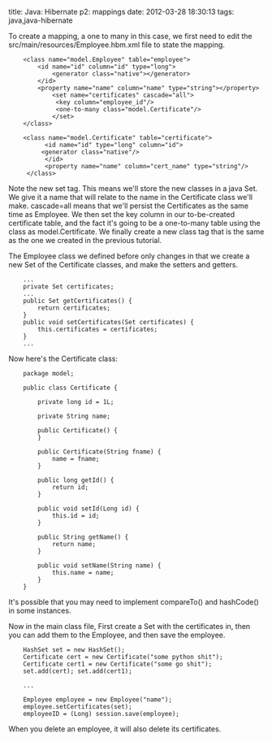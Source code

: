 title: Java: Hibernate p2: mappings
date: 2012-03-28 18:30:13
tags: java,java-hibernate


To create a mapping, a one to many in this case, we first need to edit the src/main/resources/Employee.hbm.xml file to state the mapping.

		<class name="model.Employee" table="employee">
			<id name="id" column="id" type="long">
				<generator class="native"></generator>
			</id>
			<property name="name" column="name" type="string"></property>
			    <set name="certificates" cascade="all">
				 <key column="employee_id"/>
				 <one-to-many class="model.Certificate"/>
			    </set>      
		</class>

		<class name="model.Certificate" table="certificate">
		      <id name="id" type="long" column="id">
			 <generator class="native"/>
		      </id>
		      <property name="name" column="cert_name" type="string"/>
		 </class>

Note the new set tag. This means we'll store the new classes in a java Set. We give it a name that will relate to the name in the Certificate class we'll make. cascade=all means that we'll persist the Certificates as the same time as Employee. We then set the key column in our to-be-created certificate table, and the fact it's going to be a one-to-many table using the class as model.Certificate. We finally create a new class tag that is the same as the one we created in the previous tutorial.

The Employee class we defined before only changes in that we create a new Set of the Certificate classes, and make the setters and getters.

		...
		private Set certificates;
		...
		public Set getCertificates() {
		    return certificates;
		}
		public void setCertificates(Set certificates) {
		    this.certificates = certificates;
		} 
		...   


Now here's the Certificate class:

		package model;

		public class Certificate {

			private long id = 1L;
			
			private String name;
			
			public Certificate() {
			}

			public Certificate(String fname) {
				name = fname;
			}

			public long getId() {
				return id;
			}

			public void setId(Long id) {
				this.id = id;
			}

			public String getName() {
				return name;
			}

			public void setName(String name) {
				this.name = name;
			}
		}        

It's possible that you may need to implement compareTo() and hashCode() in some instances.

Now in the main class file, First create a Set with the certificates in, then you can add them to the Employee, and then save the employee.

		HashSet set = new HashSet();
		Certificate cert = new Certificate("some python shit");
		Certificate cert1 = new Certificate("some go shit");
		set.add(cert); set.add(cert1);

		...

		Employee employee = new Employee("name");
		employee.setCertificates(set);
		employeeID = (Long) session.save(employee);       

When you delete an employee, it will also delete its certificates.
